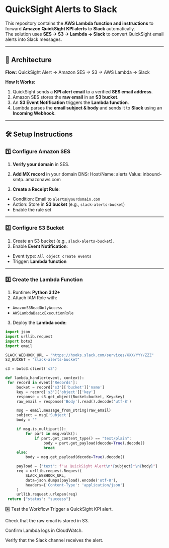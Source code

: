 # QuickSight Alerts to Slack

This repository contains the **AWS Lambda function and instructions** to forward **Amazon QuickSight KPI alerts** to **Slack** automatically.  
The solution uses **SES → S3 → Lambda → Slack** to convert QuickSight email alerts into Slack messages.

---

## 📌 Architecture

**Flow:**
QuickSight Alert → Amazon SES → S3 → AWS Lambda → Slack

**How It Works:**
1. QuickSight sends a **KPI alert email** to a verified **SES email address**.
2. Amazon SES stores the **raw email** in an **S3 bucket**.
3. An **S3 Event Notification** triggers the **Lambda function**.
4. Lambda parses the **email subject & body** and sends it to **Slack** using an **Incoming Webhook**.

---

## 🛠 Setup Instructions

### 1️⃣ Configure Amazon SES
1. **Verify your domain** in SES.
2. **Add MX record** in your domain DNS:
Host/Name: alerts
Value: inbound-smtp.<your-region>.amazonaws.com

3. **Create a Receipt Rule**:
- Condition: Email to `alerts@yourdomain.com`
- Action: Store in **S3 bucket** (e.g., `slack-alerts-bucket`)
- Enable the rule set

---

### 2️⃣ Configure S3 Bucket
1. Create an S3 bucket (e.g., `slack-alerts-bucket`).
2. Enable **Event Notification**:
- Event type: `All object create events`
- Trigger: **Lambda function**

---

### 3️⃣ Create the Lambda Function
1. Runtime: **Python 3.12+**
2. Attach IAM Role with:
- `AmazonS3ReadOnlyAccess`
- `AWSLambdaBasicExecutionRole`
3. Deploy the **Lambda code**:

```python
import json
import urllib.request
import boto3
import email

SLACK_WEBHOOK_URL = "https://hooks.slack.com/services/XXX/YYY/ZZZ"
S3_BUCKET = "slack-alerts-bucket"  

s3 = boto3.client('s3')

def lambda_handler(event, context):
 for record in event['Records']:
     bucket = record['s3']['bucket']['name']
     key = record['s3']['object']['key']
     response = s3.get_object(Bucket=bucket, Key=key)
     raw_email = response['Body'].read().decode('utf-8')

     msg = email.message_from_string(raw_email)
     subject = msg['Subject']
     body = ""

     if msg.is_multipart():
         for part in msg.walk():
             if part.get_content_type() == "text/plain":
                 body = part.get_payload(decode=True).decode()
                 break
     else:
         body = msg.get_payload(decode=True).decode()

     payload = {"text": f"📊 QuickSight Alert\n*{subject}*\n{body}"}
     req = urllib.request.Request(
         SLACK_WEBHOOK_URL,
         data=json.dumps(payload).encode('utf-8'),
         headers={'Content-Type': 'application/json'}
     )
     urllib.request.urlopen(req)
 return {"status": "success"}
```
4️⃣ Test the Workflow
Trigger a QuickSight KPI alert.

Check that the raw email is stored in S3.

Confirm Lambda logs in CloudWatch.

Verify that the Slack channel receives the alert.


   


